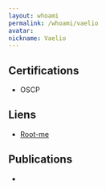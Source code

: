 ```yaml
---
layout: whoami
permalink: /whoami/vaelio
avatar: 
nickname: Vaelio
---
```


## Certifications

- OSCP

## Liens

- [Root-me](https://www.root-me.org/vaelio)

## Publications

- [](https://blog.zenika.com/2021/02/22/exploitation-stack-buffer-overflow-blind-return-oriented-programming/)
